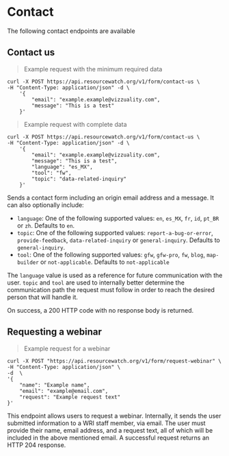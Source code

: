 # Contact

The following contact endpoints are available

## Contact us

> Example request with the minimum required data

```shell
curl -X POST https://api.resourcewatch.org/v1/form/contact-us \
-H "Content-Type: application/json" -d \
    '{
        "email": "example.example@vizzuality.com",
        "message": "This is a test"
    }'
```

> Example request with complete data

```shell
curl -X POST https://api.resourcewatch.org/v1/form/contact-us \
-H "Content-Type: application/json" -d \
    '{
        "email": "example.example@vizzuality.com",
        "message": "This is a test",
        "language": "es_MX",
        "tool": "fw",
        "topic": "data-related-inquiry"
    }'
```

Sends a contact form including an origin email address and a message. It can also optionally include:

- `language`: One of the following supported values: `en`, `es_MX`, `fr`, `id`, `pt_BR` or `zh`. Defaults to `en`.
- `topic`: One of the following supported values: `report-a-bug-or-error`, `provide-feedback`, `data-related-inquiry`
  or `general-inquiry`. Defaults to `general-inquiry`.
- `tool`: One of the following supported values: `gfw`, `gfw-pro`, `fw`, `blog`, `map-builder` or `not-applicable`.
  Defaults to `not-applicable`

The `language` value is used as a reference for future communication with the user. `topic` and `tool` are used to
internally better determine the communication path the request must follow in order to reach the desired person that
will handle it.

On success, a 200 HTTP code with no response body is returned.

## Requesting a webinar

> Example request for a webinar

```shell
curl -X POST "https://api.resourcewatch.org/v1/form/request-webinar" \
-H "Content-Type: application/json" \
-d  \
'{
    "name": "Example name",
    "email": "example@email.com",
    "request": "Example request text"
}'
```

This endpoint allows users to request a webinar. Internally, it sends the user submitted information to a WRI staff
member, via email. The user must provide their name, email address, and a request text, all of which will be included
in the above mentioned email. A successful request returns an HTTP 204 response. 
